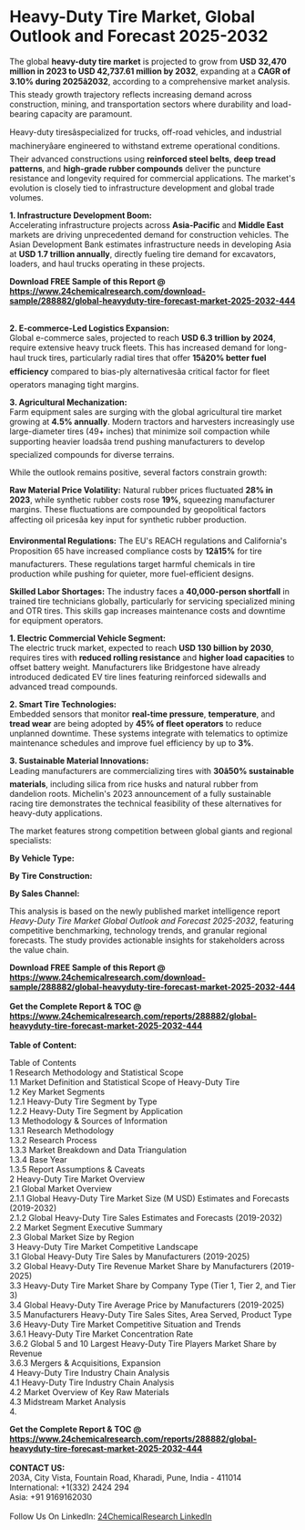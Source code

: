 <h1>Heavy-Duty Tire Market, Global Outlook and Forecast 2025-2032</h1><p>The global <strong>heavy-duty tire market</strong> is projected to grow from <strong>USD 32,470 million in 2023 to USD 42,737.61 million by 2032</strong>, expanding at a <strong>CAGR of 3.10% during 2025â2032</strong>, according to a comprehensive market analysis. This steady growth trajectory reflects increasing demand across construction, mining, and transportation sectors where durability and load-bearing capacity are paramount.</p><p>Heavy-duty tiresâspecialized for trucks, off-road vehicles, and industrial machineryâare engineered to withstand extreme operational conditions. Their advanced constructions using <strong>reinforced steel belts</strong>, <strong>deep tread patterns</strong>, and <strong>high-grade rubber compounds</strong> deliver the puncture resistance and longevity required for commercial applications. The market's evolution is closely tied to infrastructure development and global trade volumes.</p><p><strong>1. Infrastructure Development Boom:</strong><br>
Accelerating infrastructure projects across <strong>Asia-Pacific</strong> and <strong>Middle East</strong> markets are driving unprecedented demand for construction vehicles. The Asian Development Bank estimates infrastructure needs in developing Asia at <strong>USD 1.7 trillion annually</strong>, directly fueling tire demand for excavators, loaders, and haul trucks operating in these projects.</p><div><b>Download FREE Sample of this Report @ 
            <a href="https://www.24chemicalresearch.com/download-sample/288882/global-heavyduty-tire-forecast-market-2025-2032-444">
            https://www.24chemicalresearch.com/download-sample/288882/global-heavyduty-tire-forecast-market-2025-2032-444</a></b></div><br><p><strong>2. E-commerce-Led Logistics Expansion:</strong><br>
Global e-commerce sales, projected to reach <strong>USD 6.3 trillion by 2024</strong>, require extensive heavy truck fleets. This has increased demand for long-haul truck tires, particularly radial tires that offer <strong>15â20% better fuel efficiency</strong> compared to bias-ply alternativesâa critical factor for fleet operators managing tight margins.</p><p><strong>3. Agricultural Mechanization:</strong><br>
Farm equipment sales are surging with the global agricultural tire market growing at <strong>4.5% annually</strong>. Modern tractors and harvesters increasingly use large-diameter tires (49+ inches) that minimize soil compaction while supporting heavier loadsâa trend pushing manufacturers to develop specialized compounds for diverse terrains.</p><p>While the outlook remains positive, several factors constrain growth:</p><p><strong>Raw Material Price Volatility:</strong> Natural rubber prices fluctuated <strong>28% in 2023</strong>, while synthetic rubber costs rose <strong>19%</strong>, squeezing manufacturer margins. These fluctuations are compounded by geopolitical factors affecting oil pricesâa key input for synthetic rubber production.</p><p><strong>Environmental Regulations:</strong> The EU's REACH regulations and California's Proposition 65 have increased compliance costs by <strong>12â15%</strong> for tire manufacturers. These regulations target harmful chemicals in tire production while pushing for quieter, more fuel-efficient designs.</p><p><strong>Skilled Labor Shortages:</strong> The industry faces a <strong>40,000-person shortfall</strong> in trained tire technicians globally, particularly for servicing specialized mining and OTR tires. This skills gap increases maintenance costs and downtime for equipment operators.</p><p><strong>1. Electric Commercial Vehicle Segment:</strong><br>
The electric truck market, expected to reach <strong>USD 130 billion by 2030</strong>, requires tires with <strong>reduced rolling resistance</strong> and <strong>higher load capacities</strong> to offset battery weight. Manufacturers like Bridgestone have already introduced dedicated EV tire lines featuring reinforced sidewalls and advanced tread compounds.</p><p><strong>2. Smart Tire Technologies:</strong><br>
Embedded sensors that monitor <strong>real-time pressure</strong>, <strong>temperature</strong>, and <strong>tread wear</strong> are being adopted by <strong>45% of fleet operators</strong> to reduce unplanned downtime. These systems integrate with telematics to optimize maintenance schedules and improve fuel efficiency by up to <strong>3%</strong>.</p><p><strong>3. Sustainable Material Innovations:</strong><br>
Leading manufacturers are commercializing tires with <strong>30â50% sustainable materials</strong>, including silica from rice husks and natural rubber from dandelion roots. Michelin's 2023 announcement of a fully sustainable racing tire demonstrates the technical feasibility of these alternatives for heavy-duty applications.</p><p>The market features strong competition between global giants and regional specialists:</p><p><strong>By Vehicle Type:</strong></p><p><strong>By Tire Construction:</strong></p><p><strong>By Sales Channel:</strong></p><p>This analysis is based on the newly published market intelligence report <em>Heavy-Duty Tire Market Global Outlook and Forecast 2025-2032</em>, featuring competitive benchmarking, technology trends, and granular regional forecasts. The study provides actionable insights for stakeholders across the value chain.</p><div><b>Download FREE Sample of this Report @ 
            <a href="https://www.24chemicalresearch.com/download-sample/288882/global-heavyduty-tire-forecast-market-2025-2032-444">
            https://www.24chemicalresearch.com/download-sample/288882/global-heavyduty-tire-forecast-market-2025-2032-444</a></b></div><br><div><b>Get the Complete Report & TOC @ 
            <a href="https://www.24chemicalresearch.com/reports/288882/global-heavyduty-tire-forecast-market-2025-2032-444">
            https://www.24chemicalresearch.com/reports/288882/global-heavyduty-tire-forecast-market-2025-2032-444</a></b></div><br>
            <b>Table of Content:</b><p>Table of Contents<br />
1 Research Methodology and Statistical Scope<br />
1.1 Market Definition and Statistical Scope of Heavy-Duty Tire<br />
1.2 Key Market Segments<br />
1.2.1 Heavy-Duty Tire Segment by Type<br />
1.2.2 Heavy-Duty Tire Segment by Application<br />
1.3 Methodology & Sources of Information<br />
1.3.1 Research Methodology<br />
1.3.2 Research Process<br />
1.3.3 Market Breakdown and Data Triangulation<br />
1.3.4 Base Year<br />
1.3.5 Report Assumptions & Caveats<br />
2 Heavy-Duty Tire Market Overview<br />
2.1 Global Market Overview<br />
2.1.1 Global Heavy-Duty Tire Market Size (M USD) Estimates and Forecasts (2019-2032)<br />
2.1.2 Global Heavy-Duty Tire Sales Estimates and Forecasts (2019-2032)<br />
2.2 Market Segment Executive Summary<br />
2.3 Global Market Size by Region<br />
3 Heavy-Duty Tire Market Competitive Landscape<br />
3.1 Global Heavy-Duty Tire Sales by Manufacturers (2019-2025)<br />
3.2 Global Heavy-Duty Tire Revenue Market Share by Manufacturers (2019-2025)<br />
3.3 Heavy-Duty Tire Market Share by Company Type (Tier 1, Tier 2, and Tier 3)<br />
3.4 Global Heavy-Duty Tire Average Price by Manufacturers (2019-2025)<br />
3.5 Manufacturers Heavy-Duty Tire Sales Sites, Area Served, Product Type<br />
3.6 Heavy-Duty Tire Market Competitive Situation and Trends<br />
3.6.1 Heavy-Duty Tire Market Concentration Rate<br />
3.6.2 Global 5 and 10 Largest Heavy-Duty Tire Players Market Share by Revenue<br />
3.6.3 Mergers & Acquisitions, Expansion<br />
4 Heavy-Duty Tire Industry Chain Analysis<br />
4.1 Heavy-Duty Tire Industry Chain Analysis<br />
4.2 Market Overview of Key Raw Materials<br />
4.3 Midstream Market Analysis<br />
4.</p><div><b>Get the Complete Report & TOC @ 
            <a href="https://www.24chemicalresearch.com/reports/288882/global-heavyduty-tire-forecast-market-2025-2032-444">
            https://www.24chemicalresearch.com/reports/288882/global-heavyduty-tire-forecast-market-2025-2032-444</a></b></div><br><b>CONTACT US:</b><br>
            203A, City Vista, Fountain Road, Kharadi, Pune, India - 411014<br>
            International: +1(332) 2424 294<br>
            Asia: +91 9169162030 <br><br>
            Follow Us On LinkedIn: <a href="https://www.linkedin.com/company/24chemicalresearch/">24ChemicalResearch LinkedIn</a>